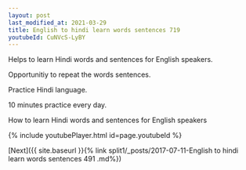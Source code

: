 ```yaml
---
layout: post
last_modified_at: 2021-03-29
title: English to hindi learn words sentences 719 
youtubeId: CuNVcS-LyBY
---
```

 
 
Helps to learn Hindi words and sentences for English speakers.

Opportunitiy to repeat the words sentences. 

Practice Hindi language. 
 
10 minutes practice every day. 
 
How to learn Hindi words and sentences for English speakers 
 
{% include youtubePlayer.html id=page.youtubeId %}
 
 
[Next]({{ site.baseurl }}{% link  split1/_posts/2017-07-11-English to hindi learn words sentences 491 .md%})
 
